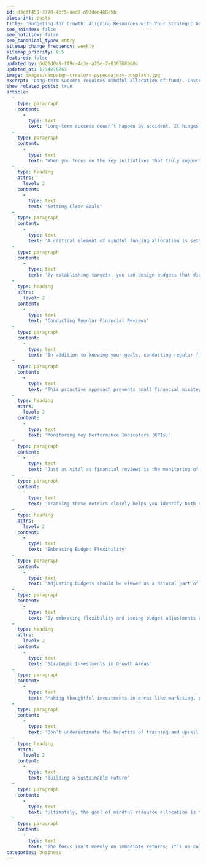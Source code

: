 ```yaml
---
id: d3eff459-3770-4bf5-aed7-d92dee408e5b
blueprint: posts
title: 'Budgeting for Growth: Aligning Resources with Your Strategic Goals'
seo_noindex: false
seo_nofollow: false
seo_canonical_type: entry
sitemap_change_frequency: weekly
sitemap_priority: 0.5
featured: false
updated_by: 6d26d0a8-ff9c-4c3e-a25e-7e036508908c
updated_at: 1734876763
image: images/campaign-creators-pypeceajezy-unsplash.jpg
excerpt: 'Long-term success requires mindful allocation of funds. Instead of spreading resources thin, prioritize initiatives that directly support your company’s strategic objectives'
show_related_posts: true
article:
  -
    type: paragraph
    content:
      -
        type: text
        text: 'Long-term success doesn’t happen by accident. It hinges on a company’s ability to allocate resources in a deliberate and strategic manner. No matter the size of your organization, it’s important to avoid spreading funds too thin across a multitude of projects.'
  -
    type: paragraph
    content:
      -
        type: text
        text: 'When you focus on the key initiatives that truly support your company’s overarching objectives, every dollar spent becomes a catalyst for tangible growth. This sort of discipline requires both foresight and ongoing vigilance to keep financial decisions aligned with your biggest priorities.'
  -
    type: heading
    attrs:
      level: 2
    content:
      -
        type: text
        text: 'Setting Clear Goals'
  -
    type: paragraph
    content:
      -
        type: text
        text: 'A critical element of mindful funding allocation is setting clear, measurable goals. Before deciding where to channel your money, define exactly what you want to achieve—whether it’s increased brand awareness, a more diversified product line, or stronger customer loyalty.'
  -
    type: paragraph
    content:
      -
        type: text
        text: 'By establishing targets, you can design budgets that directly support these objectives. Rather than reacting to short-term trends or external pressures, you’ll be steering steadily toward the long-term trajectory most essential for your success.'
  -
    type: heading
    attrs:
      level: 2
    content:
      -
        type: text
        text: 'Conducting Regular Financial Reviews'
  -
    type: paragraph
    content:
      -
        type: text
        text: 'In addition to knowing your goals, conducting regular financial reviews is indispensable. Many companies start with a strong financial plan but fail to adapt it as the business climate evolves. Scheduling periodic check-ins—quarterly or monthly—helps you monitor spending in real time and make data-driven adjustments.'
  -
    type: paragraph
    content:
      -
        type: text
        text: 'This proactive approach prevents small financial missteps from escalating into major setbacks. It also ensures you can identify emerging opportunities early and shift funds to capitalize on them without undermining other strategic initiatives.'
  -
    type: heading
    attrs:
      level: 2
    content:
      -
        type: text
        text: 'Monitoring Key Performance Indicators (KPIs)'
  -
    type: paragraph
    content:
      -
        type: text
        text: 'Just as vital as financial reviews is the monitoring of key performance indicators (KPIs). These metrics allow you to track the effectiveness of your spending and pinpoint areas that may require recalibration. For example, you might examine customer acquisition costs after investing in a marketing campaign or return rates following a product development push.'
  -
    type: paragraph
    content:
      -
        type: text
        text: 'Tracking these metrics closely helps you identify both successes and shortcomings early. By staying attuned to KPIs, you ensure that every dollar is genuinely moving the needle for your organization.'
  -
    type: heading
    attrs:
      level: 2
    content:
      -
        type: text
        text: 'Embracing Budget Flexibility'
  -
    type: paragraph
    content:
      -
        type: text
        text: 'Adjusting budgets should be viewed as a natural part of the process, not a sign of failure. Business landscapes evolve quickly, and what made sense six months ago may not be optimal today. Perhaps your product has hit a plateau, requiring fresh resources for new features. Or maybe a new marketing channel performs better than expected, calling for budget reallocation.'
  -
    type: paragraph
    content:
      -
        type: text
        text: 'By embracing flexibility and seeing budget adjustments as opportunities, you maintain the agility required for steady growth. It’s about responding swiftly to market shifts rather than clinging to outdated strategies.'
  -
    type: heading
    attrs:
      level: 2
    content:
      -
        type: text
        text: 'Strategic Investments in Growth Areas'
  -
    type: paragraph
    content:
      -
        type: text
        text: 'Making thoughtful investments in areas like marketing, product development, and team training is especially impactful. Marketing campaigns can boost brand visibility if grounded in strong data on audience targeting and messaging. Product development should stem from research highlighting customer needs and pain points.'
  -
    type: paragraph
    content:
      -
        type: text
        text: 'Don’t underestimate the benefits of training and upskilling your workforce. A well-trained team is more productive, more innovative, and more engaged. Together, these targeted investments strengthen your company’s foundation and foster resilience in changing markets.'
  -
    type: heading
    attrs:
      level: 2
    content:
      -
        type: text
        text: 'Building a Sustainable Future'
  -
    type: paragraph
    content:
      -
        type: text
        text: 'Ultimately, the goal of mindful resource allocation is to build a strong foundation for sustainable growth and greater profitability. Each investment you make, if aligned with your strategy, contributes to a robust and future-ready enterprise.'
  -
    type: paragraph
    content:
      -
        type: text
        text: 'The focus isn’t merely on immediate returns; it’s on cultivating long-term value. Whether you’re a startup aiming for market share or an established organization seeking to stay competitive, the core principle remains the same: be intentional, monitor results, and pivot as needed. By doing so, you’ll establish a financial framework that fuels innovation, scales effectively, and secures your company’s place in an ever-evolving marketplace.'
categories: business
---
```

